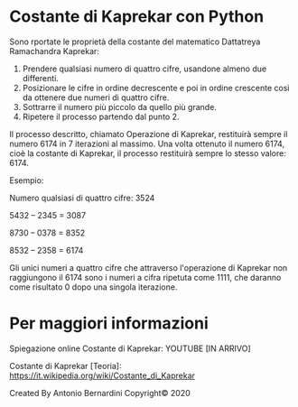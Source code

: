 # Costante di Kaprekar con Python
Sono rportate le proprietà della costante del matematico Dattatreya Ramachandra Kaprekar:

1) Prendere qualsiasi numero di quattro cifre, usandone almeno due differenti.
2) Posizionare le cifre in ordine decrescente e poi in ordine crescente così da ottenere due numeri di quattro cifre.
3) Sottrarre il numero più piccolo da quello più grande.
4) Ripetere il processo partendo dal punto 2.

Il processo descritto, chiamato Operazione di Kaprekar, restituirà sempre il numero 6174 in 7 iterazioni al massimo. Una volta ottenuto il numero 6174, cioè la costante di Kaprekar, il processo restituirà sempre lo stesso valore: 6174.

Esempio:

Numero qualsiasi di quattro cifre: 3524

5432 – 2345 = 3087

8730 – 0378 = 8352

8532 – 2358 = 6174

Gli unici numeri a quattro cifre che attraverso l'operazione di Kaprekar non raggiungono il 6174 sono i numeri a cifra ripetuta come 1111, che daranno come risultato 0 dopo una singola iterazione.

# Per maggiori informazioni

Spiegazione online Costante di Kaprekar: YOUTUBE [IN ARRIVO]

Costante di Kaprekar [Teoria]: https://it.wikipedia.org/wiki/Costante_di_Kaprekar

Created By Antonio Bernardini Copyright© 2020
